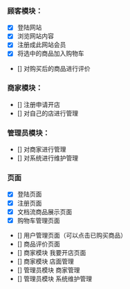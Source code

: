### 顾客模块：

- [x] 登陆网站
- [x] 浏览网站内容
- [x] 注册成此网站会员
- [x] 将选中的商品加入购物车
- [] 对购买后的商品进行评价

### 商家模块：

- [] 注册申请开店
- [] 对自己的店进行管理

### 管理员模块：

- [] 对商家进行管理
- [] 对系统进行维护管理

### 页面

- [x] 登陆页面
- [x] 注册页面
- [x] 文档流商品展示页面
- [x] 购物车管理页面
- [] 用户管理页面（可以点击已购买商品）
- [] 商品评价页面
- [] 商家模块 我要开店页面
- [] 商家模块 店面管理
- [] 管理员模块 商家管理
- [] 管理员模块 系统维护管理
